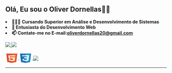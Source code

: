 <h2>Olá, Eu sou o Oliver Dornellas👋🏽</h2>
<li>👨🏽‍💻 <strong>Cursando Superior em Análise e Desenvolvimento de Sistemas
<li>🌱 Entusiasta do Desenvolvimento Web
  <li>📫 Contate-me no E-mail:<a href="https://mail.google.com/mail/u/0/?dispatcher_command=master_lookup#inbox?compose=DmwnWrRspGqBdNfchstzqmWltbmXGhXWXQmCZDxJjBMpMcqMdHSQdBqtMTKSFpQWJTSJwmXnlctv">oliverdornellas20@gmail.com</a>
  <p>
  
  <div align="">
  <a href="https://github.com/oliverdornellas">
  <img height="180em" src="https://github-readme-stats.vercel.app/api?username=oliverdornellas&show_icons=true&theme=maroongold&include_all_commits=true&count_private=true"/>
  <img height="180em" src="https://github-readme-stats.vercel.app/api/top-langs/?username=oliverdornellas&layout=compact&langs_count=7&theme=maroongold"/>
</div>
    
<div style="display: inline_block"><br>
   <img align="center" alt="oliver-HTML" height="30" width="40" src="https://raw.githubusercontent.com/devicons/devicon/master/icons/html5/html5-original.svg">
  <img align="center" alt="oliver-CSS" height="30" width="40" src="https://raw.githubusercontent.com/devicons/devicon/master/icons/css3/css3-original.svg">
  <img align="center" height="60" widht="40" src="https://cdn.jsdelivr.net/gh/devicons/devicon/icons/mysql/mysql-plain-wordmark.svg" />
</div>
    <hr>
